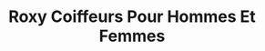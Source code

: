 ---
title: "Roxy Coiffeurs Pour Hommes Et Femmes"
url: /montreal/roxy-coiffeurs-pour-hommes-et-femmes/
shop: hairdresser
---